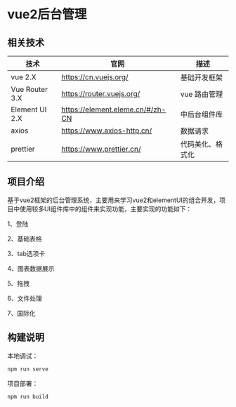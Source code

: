 
# vue2后台管理

## 相关技术

| 技术           | 官网                             | 描述             |
| -------------- | -------------------------------- | ---------------- |
| vue 2.X        | https://cn.vuejs.org/            | 基础开发框架     |
| Vue Router 3.X | https://router.vuejs.org/        | vue 路由管理     |
| Element UI 2.X | https://element.eleme.cn/#/zh-CN | 中后台组件库     |
| axios          | https://www.axios-http.cn/       | 数据请求         |
| prettier       | https://www.prettier.cn/         | 代码美化、格式化 |

## 项目介绍

基于vue2框架的后台管理系统，主要用来学习vue2和elementUI的组合开发，项目中使用较多UI组件库中的组件来实现功能，主要实现的功能如下：

1、登陆

2、基础表格

3、tab选项卡

4、图表数据展示

5、拖拽

6、文件处理

7、国际化

## 构建说明

本地调试：

```javascript
npm run serve
```

项目部署：

```javascript
npm run build
```
